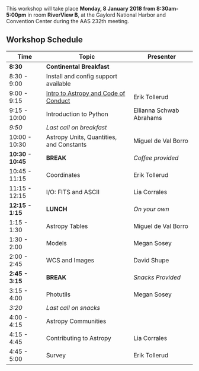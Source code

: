 This workshop will take place **Monday, 8 January 2018 from 8:30am-5:00pm**
in room **RiverView B**, at the Gaylord National Harbor and Convention Center during the AAS 232th meeting.


Workshop Schedule
-----------------

| Time              | Topic    | Presenter |
|-------------------|----------|-----------|
|**8:30** | **Continental Breakfast** | |
|8:30 - 9:00    | Install and config support available |  |
|9:00 - 9:15 | [Intro to Astropy and Code of Conduct](00-Install_and_Setup) | Erik Tollerud |
|9:15 - 10:00   | Introduction to Python | Ellianna Schwab Abrahams |
|*9:50* | *Last call on breakfast* | |
|10:00 - 10:30  | Astropy Units, Quantities, and Constants | Miguel de Val Borro |
|**10:30 - 10:45**  |  **BREAK** | *Coffee provided*  |
|10:45 - 11:15 | Coordinates | Erik Tollerud |
|11:15 - 12:15 | I/O: FITS and ASCII | Lia Corrales |
|**12:15 - 1:15**| **LUNCH** | *On your own* |
|1:15 - 1:30 | Astropy Tables| Miguel de Val Borro  |
|1:30 - 2:00 | Models | Megan Sosey |
| 2:00 - 2:45 | WCS and Images | David Shupe
**2:45 - 3:15** | **BREAK** | *Snacks Provided* |
|3:15 - 4:00 | Photutils | Megan Sosey|
|*3:20* | *Last call on snacks* | |
|4:00 - 4:15 | Astropy Communities | | 
|4:15 - 4:45 | Contributing to Astropy | Lia Corrales |
|4:45 - 5:00 | Survey | Erik Tollerud |
